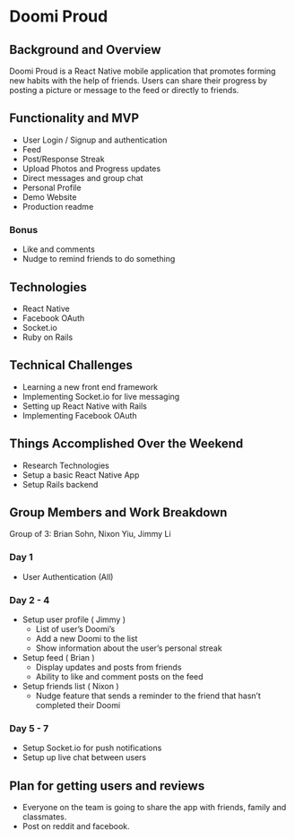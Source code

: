 # Doomi Proud

## Background and Overview

Doomi Proud is a React Native mobile application that promotes forming new habits with the help of friends. Users can share their progress by posting a picture or message to the feed or directly to friends. 

## Functionality and MVP
* User Login / Signup and authentication
* Feed
* Post/Response Streak
* Upload Photos and Progress updates
* Direct messages and group chat
* Personal Profile
* Demo Website
* Production readme

### Bonus
* Like and comments
* Nudge to remind friends to do something

## Technologies
* React Native
* Facebook OAuth
* Socket.io
* Ruby on Rails

## Technical Challenges
* Learning a new front end framework
* Implementing Socket.io for live messaging
* Setting up React Native with Rails
* Implementing Facebook OAuth

## Things Accomplished Over the Weekend
* Research Technologies
* Setup a basic React Native App
* Setup Rails backend

## Group Members and Work Breakdown
Group of 3: Brian Sohn, Nixon Yiu, Jimmy Li

### Day 1
* User Authentication (All)

### Day 2 - 4
* Setup user profile ( Jimmy )
    * List of user’s Doomi’s
    * Add a new Doomi to the list 
    * Show information about the user’s personal streak
* Setup feed ( Brian )
    * Display updates and posts from friends
    * Ability to like and comment posts on the feed
* Setup friends list ( Nixon )
    * Nudge feature that sends a reminder to the friend that hasn’t completed their Doomi

### Day 5 - 7
* Setup Socket.io for push notifications
* Setup up live chat between users

## Plan for getting users and reviews

* Everyone on the team is going to share the app with friends, family and classmates.
* Post on reddit and facebook. 
